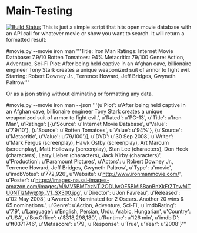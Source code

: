 # Main-Testing
[![Build Status](https://travis-ci.org/Diapwnsyou/Main-Testing.svg?branch=master)](https://travis-ci.org/Diapwnsyou/Main-Testing)
This is just a simple script that hits open movie database with an API call for whatever movie or show you want to search. It will return a formatted result:

#movie.py --movie iron man
'''Title: Iron Man
Ratings:
	Internet Movie Database: 7.9/10
	Rotten Tomatoes: 94%
	Metacritic: 79/100
Genre: Action, Adventure, Sci-Fi
Plot:
  After being held captive in an Afghan cave, billionaire engineer Tony Stark creates a unique weaponized suit of armor to fight evil.
Starring:
  Robert Downey Jr., Terrence Howard, Jeff Bridges, Gwyneth Paltrow'''

Or as a json string without elminating or formatting any data.

#movie.py --movie iron man --json
'''{u'Plot': u'After being held captive in an Afghan cave, billionaire engineer Tony Stark creates a unique weaponized suit of armor to fight evil.', u'Rated': u'PG-13', u'Title': u'Iron Man', u'Ratings': [{u'Source': u'Internet Movie Database', u'Value': u'7.9/10'}, {u'Source': u'Rotten Tomatoes', u'Value': u'94%'}, {u'Source': u'Metacritic', u'Value': u'79/100'}], u'DVD': u'30 Sep 2008', u'Writer': u'Mark Fergus (screenplay), Hawk Ostby (screenplay), Art Marcum (screenplay), Matt Holloway (screenplay), Stan Lee (characters), Don Heck (characters), Larry Lieber (characters), Jack Kirby (characters)', u'Production': u'Paramount Pictures', u'Actors': u'Robert Downey Jr., Terrence Howard, Jeff Bridges, Gwyneth Paltrow', u'Type': u'movie', u'imdbVotes': u'772,926', u'Website': u'http://www.ironmanmovie.com/', u'Poster': u'https://images-na.ssl-images-amazon.com/images/M/MV5BMTczNTI2ODUwOF5BMl5BanBnXkFtZTcwMTU0NTIzMw@@._V1_SX300.jpg', u'Director': u'Jon Favreau', u'Released': u'02 May 2008', u'Awards': u'Nominated for 2 Oscars. Another 20 wins & 65 nominations.', u'Genre': u'Action, Adventure, Sci-Fi', u'imdbRating': u'7.9', u'Language': u'English, Persian, Urdu, Arabic, Hungarian', u'Country': u'USA', u'BoxOffice': u'$318,298,180', u'Runtime': u'126 min', u'imdbID': u'tt0371746', u'Metascore': u'79', u'Response': u'True', u'Year': u'2008'}'''
